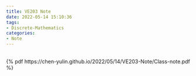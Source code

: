 ```yaml
---
title: VE203 Note
date: 2022-05-14 15:10:36
tags: 
- Discrete-Mathematics
categories: 
- Note
---
```

<br>
{% pdf https://chen-yulin.github.io/2022/05/14/VE203-Note/Class-note.pdf %}
<br>
